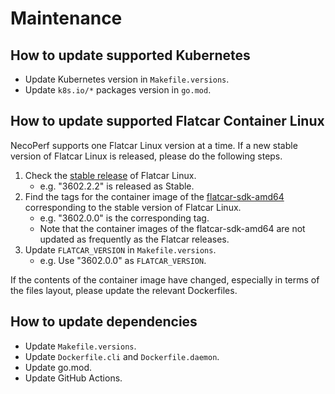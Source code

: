 # Maintenance

## How to update supported Kubernetes

- Update Kubernetes version in `Makefile.versions`.
- Update `k8s.io/*` packages version in `go.mod`.

## How to update supported Flatcar Container Linux

NecoPerf supports one Flatcar Linux version at a time.
If a new stable version of Flatcar Linux is released, please do the following steps.

1. Check the [stable release](https://www.flatcar.org/releases) of Flatcar Linux.
    * e.g. "3602.2.2" is released as Stable.
2. Find the tags for the container image of the [flatcar-sdk-amd64](https://github.com/orgs/flatcar/packages/container/package/flatcar-sdk-amd64) corresponding to the stable version of Flatcar Linux.
    * e.g. "3602.0.0" is the corresponding tag.
    * Note that the container images of the flatcar-sdk-amd64 are not updated as frequently as the Flatcar releases.
3. Update `FLATCAR_VERSION` in `Makefile.versions`.
    * e.g. Use "3602.0.0" as `FLATCAR_VERSION`.

If the contents of the container image have changed, especially in terms of the files layout, please update the relevant Dockerfiles.

## How to update dependencies

- Update `Makefile.versions`.
- Update `Dockerfile.cli` and `Dockerfile.daemon`.
- Update go.mod.
- Update GitHub Actions.
